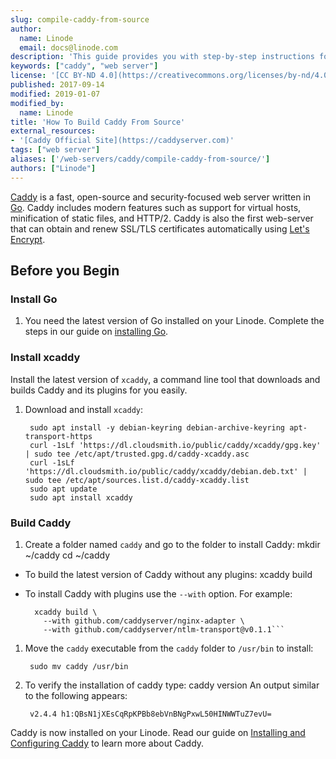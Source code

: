 ```yaml
---
slug: compile-caddy-from-source
author:
  name: Linode
  email: docs@linode.com
description: 'This guide provides you with step-by-step instructions for building Caddy, the fast, open-source, security focused web server from source on Linux.'
keywords: ["caddy", "web server"]
license: '[CC BY-ND 4.0](https://creativecommons.org/licenses/by-nd/4.0)'
published: 2017-09-14
modified: 2019-01-07
modified_by:
  name: Linode
title: 'How To Build Caddy From Source'
external_resources:
- '[Caddy Official Site](https://caddyserver.com)'
tags: ["web server"]
aliases: ['/web-servers/caddy/compile-caddy-from-source/']
authors: ["Linode"]
---
```


[Caddy](https://caddyserver.com/) is a fast, open-source and security-focused web server written in [Go](https://golang.org/). Caddy includes modern features such as support for virtual hosts, minification of static files, and HTTP/2. Caddy is also the first web-server that can obtain and renew SSL/TLS certificates automatically using [Let's Encrypt](https://letsencrypt.org/).

## Before you Begin

### Install Go

1. You need the latest version of Go installed on your Linode. Complete the steps in our guide on [installing Go](/docs/guides/install-go-on-ubuntu/).

### Install xcaddy

Install the latest version of `xcaddy`, a command line tool that downloads and builds Caddy and its plugins for you easily.

1. Download and install `xcaddy`:

        sudo apt install -y debian-keyring debian-archive-keyring apt-transport-https
        curl -1sLf 'https://dl.cloudsmith.io/public/caddy/xcaddy/gpg.key' | sudo tee /etc/apt/trusted.gpg.d/caddy-xcaddy.asc
        curl -1sLf 'https://dl.cloudsmith.io/public/caddy/xcaddy/debian.deb.txt' | sudo tee /etc/apt/sources.list.d/caddy-xcaddy.list
        sudo apt update
        sudo apt install xcaddy

### Build Caddy

1. Create a folder named `caddy` and go to the folder to install Caddy:
        mkdir ~/caddy
        cd ~/caddy
* To build the latest version of Caddy without any plugins:
        xcaddy build

* To install Caddy with plugins use the `--with` option. For example:

        xcaddy build \
          --with github.com/caddyserver/nginx-adapter \
          --with github.com/caddyserver/ntlm-transport@v0.1.1```

1. Move the `caddy` executable from the `caddy` folder to `/usr/bin` to install:

        sudo mv caddy /usr/bin

1. To verify the installation of caddy type:
       caddy version
    An output similar to the following appears:

        v2.4.4 h1:QBsN1jXEsCqRpKPBb8ebVnBNgPxwL50HINWWTuZ7evU=

Caddy is now installed on your Linode. Read our guide on [Installing and Configuring Caddy](/docs/guides/install-and-configure-caddy-on-centos-7/) to learn more about Caddy.
